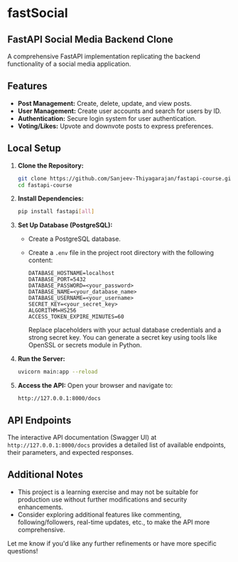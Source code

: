 # fastSocial

## FastAPI Social Media Backend Clone

A comprehensive FastAPI implementation replicating the backend functionality of a social media application.

## Features

- **Post Management:** Create, delete, update, and view posts.
- **User Management:** Create user accounts and search for users by ID.
- **Authentication:** Secure login system for user authentication.
- **Voting/Likes:** Upvote and downvote posts to express preferences.

## Local Setup

1. **Clone the Repository:**

   ```bash
   git clone https://github.com/Sanjeev-Thiyagarajan/fastapi-course.git
   cd fastapi-course
   ```

2. **Install Dependencies:**

   ```bash
   pip install fastapi[all]
   ```

3. **Set Up Database (PostgreSQL):**

   - Create a PostgreSQL database.
   - Create a `.env` file in the project root directory with the following content:

     ```
     DATABASE_HOSTNAME=localhost
     DATABASE_PORT=5432
     DATABASE_PASSWORD=<your_password>
     DATABASE_NAME=<your_database_name>
     DATABASE_USERNAME=<your_username>
     SECRET_KEY=<your_secret_key>
     ALGORITHM=HS256
     ACCESS_TOKEN_EXPIRE_MINUTES=60
     ```

     Replace placeholders with your actual database credentials and a strong secret key. You can generate a secret key using tools like OpenSSL or secrets module in Python.

4. **Run the Server:**

   ```bash
   uvicorn main:app --reload
   ```

5. **Access the API:**
   Open your browser and navigate to:
   ```
   http://127.0.0.1:8000/docs
   ```

## API Endpoints

The interactive API documentation (Swagger UI) at `http://127.0.0.1:8000/docs` provides a detailed list of available endpoints, their parameters, and expected responses.

## Additional Notes

- This project is a learning exercise and may not be suitable for production use without further modifications and security enhancements.
- Consider exploring additional features like commenting, following/followers, real-time updates, etc., to make the API more comprehensive.

Let me know if you'd like any further refinements or have more specific questions!
